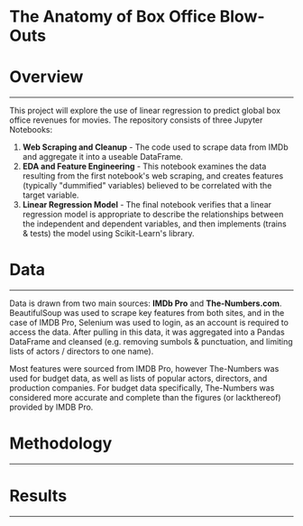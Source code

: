# The Anatomy of Box Office Blow-Outs

# Overview
---
This project will explore the use of linear regression to predict global box office revenues for movies. The repository consists of three Jupyter Notebooks:
1. **Web Scraping and Cleanup** - The code used to scrape data from IMDb and aggregate it into a useable DataFrame. 
2. **EDA and Feature Engineering** - This notebook examines the data resulting from the first notebook's web scraping, and creates features (typically "dummified" variables) believed to be correlated with the target variable.
3. **Linear Regression Model** - The final notebook verifies that a linear regression model is appropriate to describe the relationships between the independent and dependent variables, and then implements (trains & tests) the model using Scikit-Learn's library.

# Data
---
Data is drawn from two main sources: **IMDb Pro** and **The-Numbers.com**. BeautifulSoup was used to scrape key features from both sites, and in the case of IMDB Pro, Selenium was used to login, as an account is required to access the data. After pulling in this data, it was aggregated into a Pandas DataFrame and cleansed (e.g. removing sumbols & punctuation, and limiting lists of actors / directors to one name). 

Most features were sourced from IMDB Pro, however The-Numbers was used for budget data, as well as lists of popular actors, directors, and production companies. For budget data specifically, The-Numbers was considered more accurate and complete than the figures (or lackthereof) provided by IMDB Pro.

# Methodology
---



# Results
---

